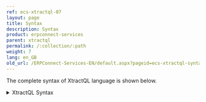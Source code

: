 ```yaml
---
ref: ecs-xtractql-07
layout: page
title: Syntax
description: Syntax
product: erpconnect-services
parent: xtractql
permalink: /:collection/:path
weight: 7
lang: en_GB
old_url: /ERPConnect-Services-EN/default.aspx?pageid=ecs-xtractql-syntax
---
```


The complete syntax of XtractQL language is shown below.

<details>
<summary>XtractQL Syntax</summary>
{% highlight xql %}
XtractQL
   := (SelectCommand | ExecuteCommand | DescribeCommand) 
  
SelectCommand
   := "SELECT" [SelectResult] SelectFieldList "FROM" (SelectQuery | SelectQueryBW 
        | SelectTable)
  
SelectResult      
   := "TOP" Integer ["SKIP" Integer]
  
SelectFieldList
   := "*" | (SelectField {"," SelectField})
  
SelectField
   := (Identifier | String | StringPassThrough) ["AS" (Identifier | String |
        StringPassThrough)]
  
SelectQuery
   := "QUERY" String [Into] ["WHERE" SelectQueryCriteria {"," 
        SelectQueryCriteria}] ["USING" String]
  
SelectQueryBW
   := "BWQUERY" String [Into] ["WHERE" SelectQueryCriteria {"," SelectQueryCriteria}]
  
SelectQueryCriteria
   := Identifier (("EQ" | "NE" | GT" | "LT" | "GE" | "LE" | "MP") (String | Variable) | ("IN" "(" SelectQueryCriteriaRange {[","] SelectQueryCriteriaRange} ")") | ("BT" (String | Variable) "AND" (String | Variable)))
  
SelectQueryCriteriaRange
   := "(" (("I" | "INCLUDE") | ("E" | "EXCLUDE")) "," (("EQ" | "NE" | GT" | "LT" | "GE" | "LE") | "LIKE") "," (String | Variable) ["," (String | Variable)] ")"
  
SelectTable
   := ["TABLE"] (String | Identifier) [Into] ["WHERE" SelectTableWhereExpression]) [WithOptions{CUSTOMFUNCTIONNAME}]
  
SelectTableWhereExpression
   := SelectTableWhereTerm {("AND" | "OR") SelectTableWhereTerm}
     
SelectTableWhereTerm
   := SelectTableWhereFactor | ("(" SelectTableWhereExpression ")")
  
SelectTableWhereFactor
   := Identifier (SelectTableWhereFactorOperator | SelectTableWhereFactorNull | (["NOT"] (SelectTableWhereFactorLike | SelectTableWhereFactorBetween | SelectTableWhereFactorIn)))
  
SelectTableWhereFactorOperator
   := ("EQ" | "NE" | "LT" | "GT" | "LE" | "GE") SelectTableWhereFactorValue
     
SelectTableWhereFactorNull  
   := "IS" ["NOT"] "NULL"
  
SelectTableWhereFactorLike
   := "LIKE" (String  | Variable)
  
SelectTableWhereFactorBetween
   := "BETWEEN" SelectTableWhereFactorValue "AND" SelectTableWhereFactorValue
  
SelectTableWhereFactorIn
   := "IN" "(" String {"," String} ")"
  
SelectTableWhereFactorValue
   := String | Integer | Number | Variable | Identifier
  
ExecuteCommand
   := "EXECUTE" (ExecuteMDX | ExecuteFunction)
  
ExecuteMDX
   := "MDX" StringPassThrough [Into]
  
ExecuteFunction
   := "FUNCTION" String [(Imports | Exports | Tables) {(Imports | Exports | Tables)}]
  
Imports
   := ("IMPORTS" | "IMPORTING") ImportsParameter {"," ImportsParameter}
     
ImportsParameter
   := Variable "=" Identifier
  
Exports
   := ("EXPORTS" | "EXPORTING") ExportsParameter {"," ExportsParameter}
     
ExportsParameter
   := Identifier "=" (String | Integer | Number | Variable)
  
Tables
   := "TABLES" TablesParameter {"," TablesParameter}
  
TablesParameter
   := Identifier ["=" (Variable | Table)] [Into]
  
Table
   := "(" TableMaps [","] TableValues {[","] TableValues} ")"
  
TableMaps
   := "(" Identifier {"," Identifier} ")"
     
TableValues
   := "(" String {"," String} ")"
  
DescribeCommand
   := "DESCRIBE" (DescribeTable | DescribeQuery | DescribeQueryBW | DescribeFunction | DescribeStructure) [Into]
  
DescribeTable
   := "TABLE" ((String ["GET" "FIELDS"]) | DescribeTableCatalog)
  
DescribeTableCatalog
   := "CATALOG" "WHERE" "TABLENAME" ("EQ" | "LIKE") String
  
DescribeQuery
   := "QUERY" (DescribeQueryGet | DescribeQueryCatalog | DescribeQueryUserGroup) 
  
DescribeQueryGet
   := String "GET" ("FIELDS" | "VARIANTS" | "SELECTION-PARAMETERS")
     
DescribeQueryCatalog
   := "CATALOG" "WHERE" DescribeQueryCatalogParameter {","  DescribeQueryCatalogParameter}
  
DescribeQueryCatalogParameter
   := DescribeQueryWorkspace | ("USERGROUP" ("EQ" | "LIKE") String) | ("QUERYNAME" ("EQ" | "LIKE") String)
  
DescribeQueryUserGroup
   := "USERGROUP" "WHERE" DescribeQueryWorkspace
  
DescribeQueryWorkspace
   := "WORKSPACE" "EQ" String{G,S,GLOBAL,STANDARD}
  
DescribeQueryBW
   := "BWQUERY" (DescribeQueryBWGet | DescribeQueryBWCatalog) 
  
DescribeQueryBWCatalog
   := "CATALOG" "WHERE" "CUBENAME" ("EQ" | "LIKE") String
     
DescribeQueryBWGet
   := String "GET" ("MEASURES" | "VARIABLES" | "DIMENSIONS" | ("DIMENSIONS-PROPERTIES" ["OF"] String))
  
DescribeFunction
   := "FUNCTION" (DescribeFunctionCatalog | (String "GET" ("EXPORTS" | "IMPORTS" | DescribeFunctionTables)))
  
DescribeFunctionCatalog
   := "CATALOG" "WHERE" "FUNCTIONNAME" ("EQ" | "LIKE") String
  
DescribeFunctionTables
   := "TABLES" | (("TABLES-STRUCTURE" | "TABLES-DATATABLE") ["OF"] String)
  
DescribeStructure
   := "STRUCTURE" String
  
Into
   := "INTO" Variable
  
WithOptions
   := ("WITH" | "WITH-OPTIONS") "(" Settings ")"
        
Settings
   :=  Identifier "=" String {"," Identifier "=" String}
  
Tokens
------
  
Variable
   := "@" , Identifier
  
Identifier
    := (Letter | "_") , {Letter | Digit | "_" | "-" | "$"}
      
String
    := ("'" , {ANY-CHARACTER-EXCEPT-QUOTE | "''"} , "'") | (""" , {ANY-CHARACTER-EXCEPT-QUOTE | """"} , """)
     
StringPassThrough
    := ("[" , {ANY-CHARACTER-EXCEPT-QUOTE | "]]"} , "]") | ("|" , {ANY-CHARACTER-EXCEPT-QUOTE | "||"} , "|")
Number
   := ["-" | "+"] , DigitSequence , ["." , DigitSequence]
Integer
   := DigitSequence
DigitSequence
    := Digit , {Digit}
Digit               
    := "0-9"
Letter
    := "A-Za-z"
{% endhighlight %}
</details>